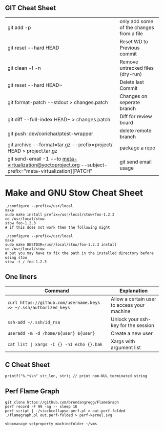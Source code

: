 GIT Cheat Sheet
---------------

|  |  |
| -- | -- |
| git add -p                                                            | only add some of the changes from a file |
| git reset --hard HEAD                                                 | Reset WD to Previous commit |
| git clean -f -n                                                       | Remove untracked files (dry-run) |
| git reset --hard HEAD~                                                | Delete last Commit |
| git format-patch <base-branch> --stdout > changes.patch               | Changes on seperate branch |
| git diff --full-index HEAD~ > changes.patch                           | Diff for review board |
| git push <remote> :dev/corichar/ptest-wrapper                         | delete remote branch |
| git archive --format=tar.gz --prefix=project/ HEAD > project.tar.gz   | package a repo |
| git send-email -1 --to meta-virtualization@yoctoproject.org --subject-prefix="meta-virtualization][PATCH" | git send email usage

# Make and GNU Stow Cheat Sheet
```
./configure --prefix=/usr/local
make
sudo make install prefix=/usr/local/stow/foo-1.2.3
cd /usr/local/stow
stow foo-1.2.3
# if this does not work then the following might

./configure --prefix=/usr/local
make
sudo make DESTDIR=/usr/local/stow/foo-1.2.3 install
cd /usr/local/stow
# but you may have to fix the path in the installed directory before using stow
stow -t / foo-1.2.3
```

One liners
------------
| Command | Explanation |
| - | - |
| `curl https://github.com/username.keys >> ~/.ssh/authorized_keys` | Allow a certain user to access your machine |
| `ssh-add ~/.ssh/id_rsa`                                           | Unlock your ssh-key for the session |
| `useradd -m -d /home/${user} ${user}`                             | Create a new user |
| `cat list \| xargs -I {} -n1 echo {}.bak`                         | Xargs with argument list |


C Cheat Sheet
-------------
```
printf("%.*s\n" str_len, str); // print non-NUL terminated string
```

Perf Flame Graph
----------------
```
git clone https://github.com/brendangregg/FlameGraph
perf record -F 99 -ag -- sleep 10
perf script | ./stackcollapse-perf.pl > out.perf-folded
./flamegraph.pl out.perf-folded > perf-kernel.svg
```

```
vboxmanage setproperty machinefolder ~/vms
```
